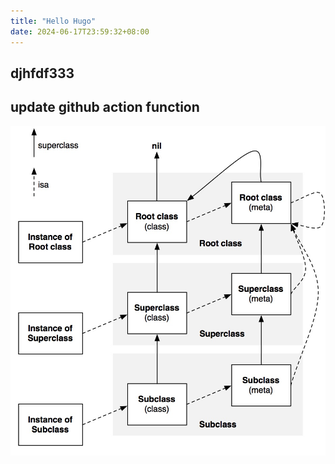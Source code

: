 ```yaml
---
title: "Hello Hugo"
date: 2024-06-17T23:59:32+08:00
---
```


## djhfdf333

## update github action function

![test](https://raw.githubusercontent.com/konanxu/Picture/main/coding_img/image-20201228120301017.png)
